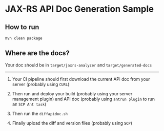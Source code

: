 JAX-RS API Doc Generation Sample
===

How to run
---
`mvn clean package`

Where are the docs?
---
Your doc should be in `target/jaxrs-analyzer` and `target/generated-docs`

---
1. Your CI pipeline should first download the current API doc from your server (probably using `CURL`)

2. Then run and deploy your build (probably using your server management plugin) and API doc (probably using `antrun plugin` to run an `SCP Ant task`)

3. Then run the `diffapidoc.sh`

4. Finally upload the diff and version files (probably using `SCP`)
